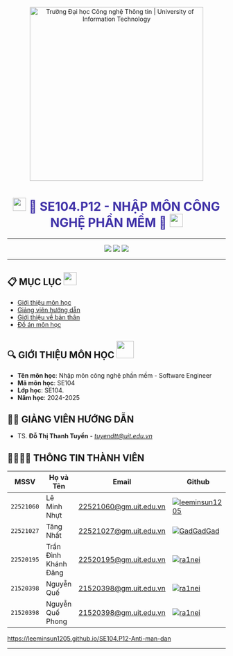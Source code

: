 <!-- Banner -->
<p align="center">
<a href="https://www.uit.edu.vn/" title="Trường Đại học Công nghệ Thông tin" style="border: none;">
<img src="https://i.imgur.com/WmMnSRt.png" alt="Trường Đại học Công nghệ Thông tin | University of Information Technology" width="400">
</a>
</p>

<!-- Thêm hiệu ứng chuyển động dạng GIF -->
<h1 align="center" style="color: #4032A8;"><img src="https://media.giphy.com/media/hvRJCLFzcasrR4ia7z/giphy.gif" width="30"/> <b>📘 SE104.P12 - NHẬP MÔN CÔNG NGHỆ PHẦN MỀM 📘</b> <img src="https://media.giphy.com/media/hvRJCLFzcasrR4ia7z/giphy.gif" width="30"/></h1>

<hr>

<!-- Badge -->
<p align="center">
<img src="https://img.shields.io/badge/Software%20Engineer-SE104-blueviolet?style=for-the-badge">
<img src="https://img.shields.io/badge/UIT-2024--2025-lightblue?style=for-the-badge">
<img src="https://img.shields.io/badge/Team-Antimandan%20Squad-green?style=for-the-badge">
</p>

<hr>

<!-- Mục lục với ảnh động -->
## 📋 MỤC LỤC <img src="https://media.giphy.com/media/Yl5aO3gdVfsQ0/giphy.gif" width="30"/>
- [Giới thiệu môn học](#gioithieumonhoc)
- [Giảng viên hướng dẫn](#giangvien)
- [Giới thiệu về bản thân](#banthan)
- [Đồ án môn học](#doan)

<!-- Giới thiệu môn học -->
## 🔍 GIỚI THIỆU MÔN HỌC <img src="https://media.giphy.com/media/3ohs4bsU38EF8DFMnu/giphy.gif" width="40"/>
<a name ='gioithieumonhoc'></a>

- **Tên môn học**: Nhập môn công nghệ phần mềm - Software Engineer
- **Mã môn học**: SE104
- **Lớp học**: SE104.
- **Năm học**: 2024-2025

<!-- Giảng viên -->
## 🧑‍🏫 GIẢNG VIÊN HƯỚNG DẪN
<a name="giangvien"></a>

- TS. **Đỗ Thị Thanh Tuyền** - *tuyendtt@uit.edu.vn*

<!-- Thông tin thành viên với hiệu ứng hover -->
## 👨‍👩‍👧‍👦 THÔNG TIN THÀNH VIÊN

| MSSV       | Họ và Tên          | Email                   | Github                                                                                                                      |
| ---------- | ------------------ | ----------------------- | --------------------------------------------------------------------------------------------------------------------------- |
| `22521060` | Lê Minh Nhựt        | 22521060@gm.uit.edu.vn   | [![leeminsun1205](https://img.shields.io/badge/leeminsun1205-%2324292f.svg?style=flat-square&logo=github)](https://github.com/leeminsun1205) |
| `22521027` | Tăng Nhất           | 22521027@gm.uit.edu.vn   | [![GadGadGad](https://img.shields.io/badge/GadGadGad-%2324292f.svg?style=flat-square&logo=github)](https://github.com/GadGadGad) |
| `22520195` | Trần Đình Khánh Đăng | 22520195@gm.uit.edu.vn   | [![ra1nei](https://img.shields.io/badge/ra1nei-%2324292f.svg?style=flat-square&logo=github)](https://github.com/ra1nei) |
| `21520398` | Nguyễn Quế  | 21520398@gm.uit.edu.vn   | [![ra1nei](https://img.shields.io/badge/ynwawithpogct-%2324292f.svg?style=flat-square&logo=github)](https://github.com/ynwawithpogct) |
| `21520398` | Nguyễn Quế Phong | 21520398@gm.uit.edu.vn   | [![ra1nei](https://img.shields.io/badge/ynwawithpogct-%2324292f.svg?style=flat-square&logo=github)](https://github.com/ynwawithpogct) |
https://leeminsun1205.github.io/SE104.P12-Anti-man-dan
<hr>
